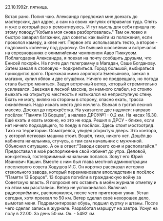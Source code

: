 23.10.1992г. пятница.

Встал рано. Попил чаю. Александр предложил мне доехать до мастерских, дал адрес, а сам на своих жигулях отправился туда. Опять и уже в который раз я ремонтируюсь. И тут мысль для себя пришла по этому поводу:"Кобыла моя снова разбортовалась." Там он ловко и быстро заварил багажник, дал советы: как выйти из положения, если проколол камеру, а клея нет. Первое это использовать тесто, а второе - подложить копеечку под дырочку. Он бывший шоссейник и встречался на соревнованиях с олимпийским чемпионом Ааво Пиккусом. Поблагодарив Александра, я поехал на почту сообщить друзьям, что Енисей покорён.
  На почте дал телеграмму в Магадан, Саше Богданову. Затем заехал в столовую - подкрепиться.
 Город большой, выбираться приходится долго. Проезжая мимо аэропорта Емельяново, заехал в магазин, купил яблок и  две сгущёнки.
   Ничего не предвещало, но погода стала быстро меняться. Задул встречный ветер, который стремительно усиливался. Заезжая в лесной массив, он немного слабел, но стоило выехать на открытую местность я натыкался на неприступную стену. Ехать не могу, виляю из стороны в сторону, опасно ехать, трасса оживлённая. Надо искать место для ночлега. Въехал в густой лесной массив. Доехал до перекрёстка. На указателе две надписи: направо посёлок "Памяти 13 Борцов", а налево ДРСУ№1 - 0.2 км. На часах 16.30. Ещё ехать и ехать можно, но это не езда. 
  Решил в ДРСУ - ближе, если нет ничего подходящего, то поеду в посёлок. Здесь стоит мостоотряд. Тихо на территории. Осмотрелся, увидел рткрытую дверь. Это контора, у которой легковая машина стоит. Вошёл, тихо, никого нет. Дошёл до кабинета начальника, стучусь, а там сам начальник с мужчиной. Объяснил ситуацию. А он в ответ:"Заводи своего коня и располагайся." Предоставил в моё распоряжение свой кабинет до утра. Деловой, конкретный, гостеприимный начальник попался. Зовут его Юрий Иванович Кашин. Вместе с ним был глава местной администрации поселкового совета Ходушов И.С. Он коротко рассказал историю стекольного завода, который переименовали впоследствии в посёлок "Памяти 13 Борцов". 13 борцов погибли в гражданскую войну за Советскую власть. 
 Я попросил его оставить в моём журнале отметку и на этом мы расстались. 
  Ветер не успокаивался. Включил радиоприёмник, расположился, после чего приготовил ужин. Устал сегодня, хотя проехал то 50 км. Ветер сделал своё нехорошее дело, вымотал меня. Подремонтировал обувь, подшил куртку и штаны. После чего сделал запись в журнале. Разработал маршрут на завтра.
  Уснул на полу в 22.00.
  За день 50 км. Ок. - 5492 км.
